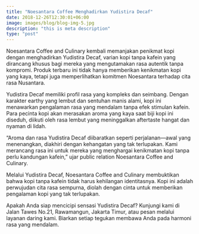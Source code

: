 ```yaml
---
title: "Noesantara Coffee Menghadirkan Yudistira Decaf"
date: 2018-12-26T12:30:01+06:00
image: images/blog/blog-img-5.jpg
description: "this is meta description"
type: "post"
---
```


Noesantara Coffee and Culinary kembali memanjakan penikmat kopi dengan menghadirkan Yudistira Decaf, varian kopi tanpa kafein yang dirancang khusus bagi mereka yang mengutamakan rasa autentik tanpa kompromi. Produk terbaru ini tidak hanya memberikan kenikmatan kopi yang kaya, tetapi juga memperlihatkan komitmen Noesantara terhadap cita rasa Nusantara.

Yudistira Decaf memiliki profil rasa yang kompleks dan seimbang. Dengan karakter earthy yang lembut dan sentuhan manis alami, kopi ini menawarkan pengalaman rasa yang mendalam tanpa efek stimulan kafein. Para pecinta kopi akan merasakan aroma yang kaya saat biji kopi ini diseduh, diikuti oleh rasa lembut yang meninggalkan aftertaste hangat dan nyaman di lidah.

“Aroma dan rasa Yudistira Decaf diibaratkan seperti perjalanan—awal yang menenangkan, diakhiri dengan kehangatan yang tak terlupakan. Kami merancang rasa ini untuk mereka yang menghargai kenikmatan kopi tanpa perlu kandungan kafein,” ujar public relation Noesantara Coffee and Culinary.

Melalui Yudistira Decaf, Noesantara Coffee and Culinary membuktikan bahwa kopi tanpa kafein tidak harus kehilangan identitasnya. Kopi ini adalah perwujudan cita rasa sempurna, diolah dengan cinta untuk memberikan pengalaman kopi yang tak terlupakan.

Apakah Anda siap mencicipi sensasi Yudistira Decaf? Kunjungi kami di Jalan Tawes No.21, Rawamangun, Jakarta Timur, atau pesan melalui layanan daring kami. Biarkan setiap tegukan membawa Anda pada harmoni rasa yang mendalam.
